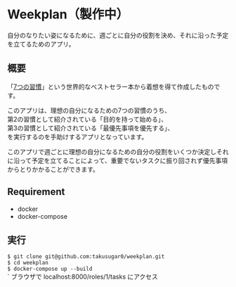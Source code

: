 Weekplan（製作中）
====

自分のなりたい姿になるために、週ごとに自分の役割を決め、それに沿った予定を立てるためのアプリ。
  
## 概要
「[7つの習慣](https://www.amazon.co.jp/%E5%AE%8C%E8%A8%B3-7%E3%81%A4%E3%81%AE%E7%BF%92%E6%85%A3-%E4%BA%BA%E6%A0%BC%E4%B8%BB%E7%BE%A9%E3%81%AE%E5%9B%9E%E5%BE%A9-%E3%82%B9%E3%83%86%E3%82%A3%E3%83%BC%E3%83%96%E3%83%B3%E3%83%BBR%E3%83%BB%E3%82%B3%E3%83%B4%E3%82%A3%E3%83%BC/dp/4863940246)」という世界的なベストセラー本から着想を得て作成したものです。    
  
このアプリは、理想の自分になるための7つの習慣のうち、  
第2の習慣として紹介されている「目的を持って始める」、  
第3の習慣として紹介されている「最優先事項を優先する」、   
を実行するのを手助けするアプリとなっています。  
  
このアプリで週ごとに理想の自分になるための自分の役割をいくつか決定しそれに沿って予定を立てることによって、重要でないタスクに振り回されず優先事項からとりかかることができます。

## Requirement
- docker  
- docker-compose

## 実行

`$ git clone git@github.com:takusugar0/weekplan.git`  
`$ cd weekplan`  
`$ docker-compose up --build`  
`
ブラウザで localhost:8000/roles/1/tasks にアクセス
